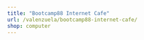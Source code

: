 ```yaml
---
title: "Bootcamp88 Internet Cafe"
url: /valenzuela/bootcamp88-internet-cafe/
shop: computer
---
```

